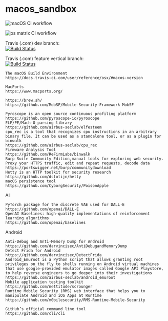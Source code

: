 # macos_sandbox

![macOS CI workflow](https://github.com/githubfoam/macos_sandbox/workflows/macOS%20CI%20workflow/badge.svg)  

![os matrix CI workflow](https://github.com/githubfoam/macos_sandbox/workflows/os%20matrix%20CI%20workflow/badge.svg)  

Travis (.com) dev branch:  
[![Build Status](https://travis-ci.com/githubfoam/macos_sandbox.svg?branch=master)](https://travis-ci.com/githubfoam/macos_sandbox)  

Travis (.com) feature vertical branch:  
[![Build Status](https://travis-ci.com/githubfoam/macos_sandbox.svg?branch=feature_vertical)](https://travis-ci.com/githubfoam/macos_sandbox)

~~~
The macOS Build Environment
https://docs.travis-ci.com/user/reference/osx/#macos-version

MacPorts 
https://www.macports.org/

https://brew.sh/
https://github.com/MobSF/Mobile-Security-Framework-MobSF
~~~
~~~
Pyroscope is an open source continuous profiling platform
https://github.com/pyroscope-io/pyroscope
ELF/PE/Mach-O parsing library 
https://github.com/airbus-seclab/elfesteem
cpu_rec is a tool that recognizes cpu instructions in an arbitrary binary file. It can be used as a standalone tool, or as a plugin for binwalk
https://github.com/airbus-seclab/cpu_rec
Firmware Analysis Tool 
https://github.com/ReFirmLabs/binwalk
Burp Suite Community Edition,manual tools for exploring web security. Proxy your HTTPS traffic, edit and repeat requests, decode data
https://portswigger.net/burp/communitydownload
Hetty is an HTTP toolkit for security research
https://github.com/dstotijn/hetty
macOS persistence tool  
https://github.com/CyborgSecurity/PoisonApple
~~~
AI
~~~
PyTorch package for the discrete VAE used for DALL·E
https://github.com/openai/DALL-E
OpenAI Baselines: high-quality implementations of reinforcement learning algorithms 
https://github.com/openai/baselines
~~~
Android
~~~
Anti-Debug and Anti-Memory Dump for Android 
https://github.com/darvincisec/AntiDebugandMemoryDump
Detect Frida for Android
https://github.com/darvincisec/DetectFrida
Android_Emuroot is a Python script that allows granting root privileges on the fly to shells running on Android virtual machines that use google-provided emulator images called Google API Playstore, to help reverse engineers to go deeper into their investigations
https://github.com/airbus-seclab/android_emuroot
Mobile application testing toolkit 
https://github.com/nettitude/scrounger
Runtime Mobile Security (RMS) web interface that helps you to manipulate Android and iOS Apps at Runtime
https://github.com/m0bilesecurity/RMS-Runtime-Mobile-Security
~~~
~~~
GitHub’s official command line tool
https://github.com/cli/cli
~~~
